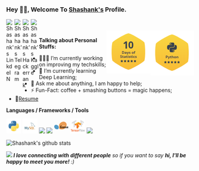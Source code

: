 ### Hey 👋🏽, Welcome To [Shashank's](https://github.com/Shashank-Mittal?tab=repositories) Profile.

<a href="https://www.linkedin.com/in/shashankmittal05/">
  <img align="left" alt="Shashank's LinkdeIN" width="22px" src="https://cdn.jsdelivr.net/npm/simple-icons@v3/icons/linkedin.svg" />
</a>
<a href="https://t.me/Shashank_Mittal">
  <img align="left" alt="Shashank's Telegram" width="22px" src="https://cdn.jsdelivr.net/npm/simple-icons@v3/icons/telegram.svg" />
</a>
<a href="https://www.hackerrank.com/shashank_mittal1">
  <img align="left" alt="Shashank's Hackerrank" width="22px" src="https://cdn.jsdelivr.net/npm/simple-icons@3.2.0/icons/hackerrank.svg" />
</a>
<a href="https://www.kaggle.com/mittalshashank05">
  <img align="left" alt="Shashank's Kaggle" width="22px" src="https://cdn.jsdelivr.net/npm/simple-icons@3.2.0/icons/kaggle.svg" />
</a>
<br>

<img align="right" src="https://github.com/Shashank-Mittal/Shashank-Mittal/blob/master/Capture.PNG?raw=true"/> <img align="right" src="https://github.com/Shashank-Mittal/Shashank-Mittal/blob/master/sdf.PNG?raw=true"/>
<br>
**Talking about Personal Stuffs:**

- 👨🏽‍💻 I’m currently working on improving my techskills;
- 🌱 I’m currently learning Deep Learning; 
- 💬 Ask me about anything, I am happy to help;
- ⚡️ Fun-Fact: coffee + smashing buttons = magic happens;
- 📝[Resume](#)

**Languages / Frameworks / Tools**  

<code><img height="40" src="https://raw.githubusercontent.com/github/explore/80688e429a7d4ef2fca1e82350fe8e3517d3494d/topics/python/python.png"></code>
<code><img height="40" src="https://raw.githubusercontent.com/github/explore/80688e429a7d4ef2fca1e82350fe8e3517d3494d/topics/mysql/mysql.png"></code>
<code><img height="40" src="https://upload.wikimedia.org/wikipedia/commons/3/38/Jupyter_logo.svg"></code>
<code><img height="40" src="https://upload.wikimedia.org/wikipedia/commons/e/ed/Pandas_logo.svg"></code>
<code><img height="40" src="https://raw.githubusercontent.com/github/explore/80688e429a7d4ef2fca1e82350fe8e3517d3494d/topics/scikit-learn/scikit-learn.png"></code>
<code><img height="40" src="https://raw.githubusercontent.com/github/explore/80688e429a7d4ef2fca1e82350fe8e3517d3494d/topics/tensorflow/tensorflow.png"></code>
<code><img height="40" src="https://upload.wikimedia.org/wikipedia/commons/a/ae/Keras_logo.svg"></code>


![Shashank's github stats](https://github-readme-stats.vercel.app/api?username=Shashank-Mittal&show_icons=true&hide_border=true)


<em><b><img src="https://media.giphy.com/media/LnQjpWaON8nhr21vNW/giphy.gif" width="25"> I love connecting with different people</b> so if you want to say <b>hi, I'll be happy to meet you more!</b> :)</em>

